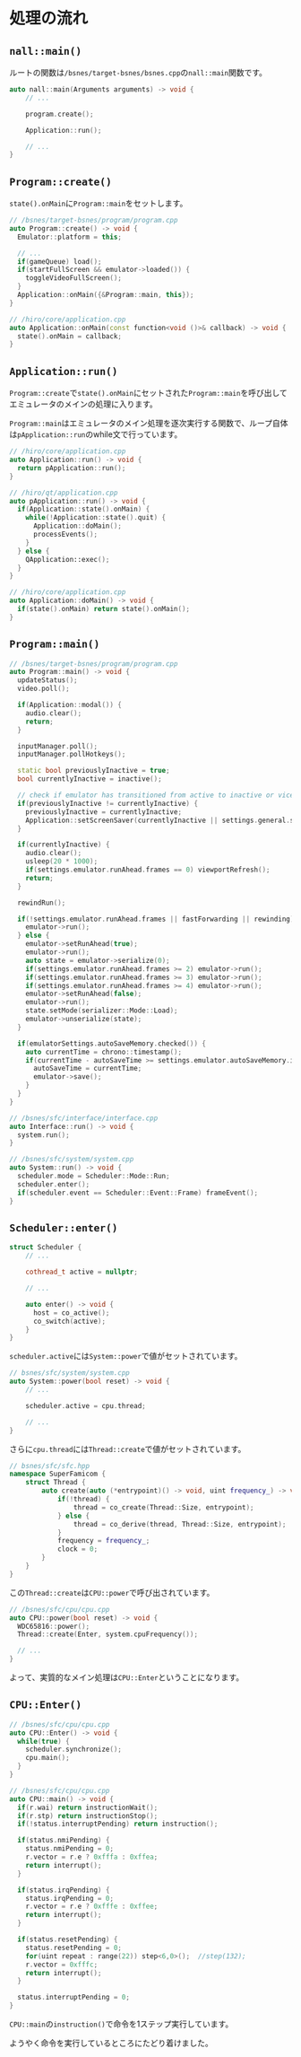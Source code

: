 # 処理の流れ

## `nall::main()`

ルートの関数は`/bsnes/target-bsnes/bsnes.cpp`の`nall::main`関数です。

```c++
auto nall::main(Arguments arguments) -> void {
    // ...

    program.create();

    Application::run();

    // ...
}
```

## `Program::create()`

`state().onMain`に`Program::main`をセットします。

```c++
// /bsnes/target-bsnes/program/program.cpp
auto Program::create() -> void {
  Emulator::platform = this;

  // ...
  if(gameQueue) load();
  if(startFullScreen && emulator->loaded()) {
    toggleVideoFullScreen();
  }
  Application::onMain({&Program::main, this});
}

// /hiro/core/application.cpp
auto Application::onMain(const function<void ()>& callback) -> void {
  state().onMain = callback;
}
```

## `Application::run()`

`Program::create`で`state().onMain`にセットされた`Program::main`を呼び出してエミュレータのメインの処理に入ります。

`Program::main`はエミュレータのメイン処理を逐次実行する関数で、ループ自体は`pApplication::run`のwhile文で行っています。

```c++
// /hiro/core/application.cpp
auto Application::run() -> void {
  return pApplication::run();
}

// /hiro/qt/application.cpp
auto pApplication::run() -> void {
  if(Application::state().onMain) {
    while(!Application::state().quit) {
      Application::doMain();
      processEvents();
    }
  } else {
    QApplication::exec();
  }
}

// /hiro/core/application.cpp
auto Application::doMain() -> void {
  if(state().onMain) return state().onMain();
}
```

## `Program::main()`

```c++
// /bsnes/target-bsnes/program/program.cpp
auto Program::main() -> void {
  updateStatus();
  video.poll();

  if(Application::modal()) {
    audio.clear();
    return;
  }

  inputManager.poll();
  inputManager.pollHotkeys();

  static bool previouslyInactive = true;
  bool currentlyInactive = inactive();

  // check if emulator has transitioned from active to inactive or vice versa
  if(previouslyInactive != currentlyInactive) {
    previouslyInactive = currentlyInactive;
    Application::setScreenSaver(currentlyInactive || settings.general.screenSaver);
  }

  if(currentlyInactive) {
    audio.clear();
    usleep(20 * 1000);
    if(settings.emulator.runAhead.frames == 0) viewportRefresh();
    return;
  }

  rewindRun();

  if(!settings.emulator.runAhead.frames || fastForwarding || rewinding) {
    emulator->run();
  } else {
    emulator->setRunAhead(true);
    emulator->run();
    auto state = emulator->serialize(0);
    if(settings.emulator.runAhead.frames >= 2) emulator->run();
    if(settings.emulator.runAhead.frames >= 3) emulator->run();
    if(settings.emulator.runAhead.frames >= 4) emulator->run();
    emulator->setRunAhead(false);
    emulator->run();
    state.setMode(serializer::Mode::Load);
    emulator->unserialize(state);
  }

  if(emulatorSettings.autoSaveMemory.checked()) {
    auto currentTime = chrono::timestamp();
    if(currentTime - autoSaveTime >= settings.emulator.autoSaveMemory.interval) {
      autoSaveTime = currentTime;
      emulator->save();
    }
  }
}

// /bsnes/sfc/interface/interface.cpp
auto Interface::run() -> void {
  system.run();
}

// /bsnes/sfc/system/system.cpp
auto System::run() -> void {
  scheduler.mode = Scheduler::Mode::Run;
  scheduler.enter();
  if(scheduler.event == Scheduler::Event::Frame) frameEvent();
}
```

## `Scheduler::enter()`

```c++
struct Scheduler {
    // ...

    cothread_t active = nullptr;

    // ...

    auto enter() -> void {
      host = co_active();
      co_switch(active);
    }
}
```

`scheduler.active`には`System::power`で値がセットされています。

```c++
// bsnes/sfc/system/system.cpp
auto System::power(bool reset) -> void {
    // ...

    scheduler.active = cpu.thread;

    // ...
}
```

さらに`cpu.thread`には`Thread::create`で値がセットされています。

```c++
// bsnes/sfc/sfc.hpp
namespace SuperFamicom {
    struct Thread {
        auto create(auto (*entrypoint)() -> void, uint frequency_) -> void {
            if(!thread) {
                thread = co_create(Thread::Size, entrypoint);
            } else {
                thread = co_derive(thread, Thread::Size, entrypoint);
            }
            frequency = frequency_;
            clock = 0;
        }
    }
}
```

この`Thread::create`は`CPU::power`で呼び出されています。

```c++
// /bsnes/sfc/cpu/cpu.cpp
auto CPU::power(bool reset) -> void {
  WDC65816::power();
  Thread::create(Enter, system.cpuFrequency());

  // ...
}
```

よって、実質的なメイン処理は`CPU::Enter`ということになります。

## `CPU::Enter()`

```c++
// /bsnes/sfc/cpu/cpu.cpp
auto CPU::Enter() -> void {
  while(true) {
    scheduler.synchronize();
    cpu.main();
  }
}

// /bsnes/sfc/cpu/cpu.cpp
auto CPU::main() -> void {
  if(r.wai) return instructionWait();
  if(r.stp) return instructionStop();
  if(!status.interruptPending) return instruction();

  if(status.nmiPending) {
    status.nmiPending = 0;
    r.vector = r.e ? 0xfffa : 0xffea;
    return interrupt();
  }

  if(status.irqPending) {
    status.irqPending = 0;
    r.vector = r.e ? 0xfffe : 0xffee;
    return interrupt();
  }

  if(status.resetPending) {
    status.resetPending = 0;
    for(uint repeat : range(22)) step<6,0>();  //step(132);
    r.vector = 0xfffc;
    return interrupt();
  }

  status.interruptPending = 0;
}
```

`CPU::main`の`instruction()`で命令を1ステップ実行しています。

ようやく命令を実行しているところにたどり着けました。

